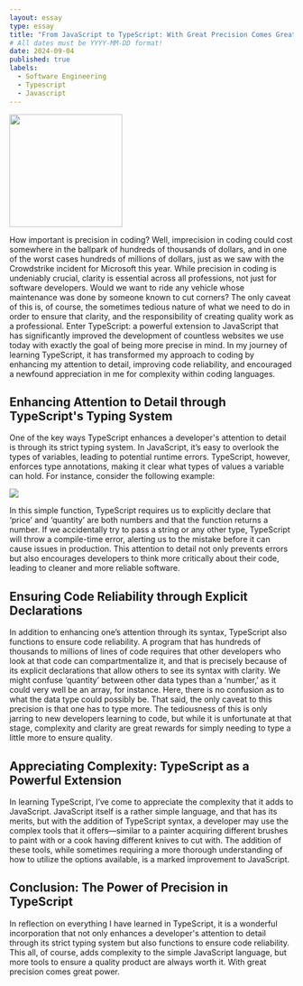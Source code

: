 ```yaml
---
layout: essay
type: essay
title: "From JavaScript to TypeScript: With Great Precision Comes Great Power"
# All dates must be YYYY-MM-DD format!
date: 2024-09-04
published: true
labels:
  - Software Engineering
  - Typescript
  - Javascript
---
```


<img width="200px" class="rounded float-start pe-4" src="https://tsh.io/wp-content/uploads/2020/09/typescript-vs-javascript-comparison_.jpg">

How important is precision in coding? Well, imprecision in coding could cost somewhere in the ballpark of hundreds of thousands of dollars, and in one of the worst cases hundreds of millions of dollars, just as we saw with the Crowdstrike incident for Microsoft this year. While precision in coding is undeniably crucial, clarity is essential across all professions, not just for software developers. Would we want to ride any vehicle whose maintenance was done by someone known to cut corners? The only caveat of this is, of course, the sometimes tedious nature of what we need to do in order to ensure that clarity, and the responsibility of creating quality work as a professional. Enter TypeScript: a powerful extension to JavaScript that has significantly improved the development of countless websites we use today with exactly the goal of being more precise in mind. In my journey of learning TypeScript, it has transformed my approach to coding by enhancing my attention to detail, improving code reliability, and encouraged a newfound appreciation in me for complexity within coding languages.


## Enhancing Attention to Detail through TypeScript's Typing System

One of the key ways TypeScript enhances a developer's attention to detail is through its strict typing system. In JavaScript, it’s easy to overlook the types of variables, leading to potential runtime errors. TypeScript, however, enforces type annotations, making it clear what types of values a variable can hold. For instance, consider the following example:

<img class= "whatever" src = "https://i.postimg.cc/j23nVscK/2024-09-04-22-19-35-Window.png">

In this simple function, TypeScript requires us to explicitly declare that ‘price’ and ‘quantity’ are both numbers and that the function returns a number. If we accidentally try to pass a string or any other type, TypeScript will throw a compile-time error, alerting us to the mistake before it can cause issues in production. This attention to detail not only prevents errors but also encourages developers to think more critically about their code, leading to cleaner and more reliable software.

## Ensuring Code Reliability through Explicit Declarations

In addition to enhancing one’s attention through its syntax, TypeScript also functions to ensure code reliability. A program that has hundreds of thousands to millions of lines of code requires that other developers who look at that code can compartmentalize it, and that is precisely because of its explicit declarations that allow others to see its syntax with clarity. We might confuse ‘quantity’ between other data types than a ‘number,’ as it could very well be an array, for instance. Here, there is no confusion as to what the data type could possibly be. That said, the only caveat to this precision is that one has to type more. The tediousness of this is only jarring to new developers learning to code, but while it is unfortunate at that stage, complexity and clarity are great rewards for simply needing to type a little more to ensure quality.

## Appreciating Complexity: TypeScript as a Powerful Extension

In learning TypeScript, I’ve come to appreciate the complexity that it adds to JavaScript. JavaScript itself is a rather simple language, and that has its merits, but with the addition of TypeScript syntax, a developer may use the complex tools that it offers—similar to a painter acquiring different brushes to paint with or a cook having different knives to cut with. The addition of these tools, while sometimes requiring a more thorough understanding of how to utilize the options available, is a marked improvement to JavaScript.

## Conclusion: The Power of Precision in TypeScript

In reflection on everything I have learned in TypeScript, it is a wonderful incorporation that not only enhances a developer's attention to detail through its strict typing system but also functions to ensure code reliability. This all, of course, adds complexity to the simple JavaScript language, but more tools to ensure a quality product are always worth it. With great precision comes great power.



